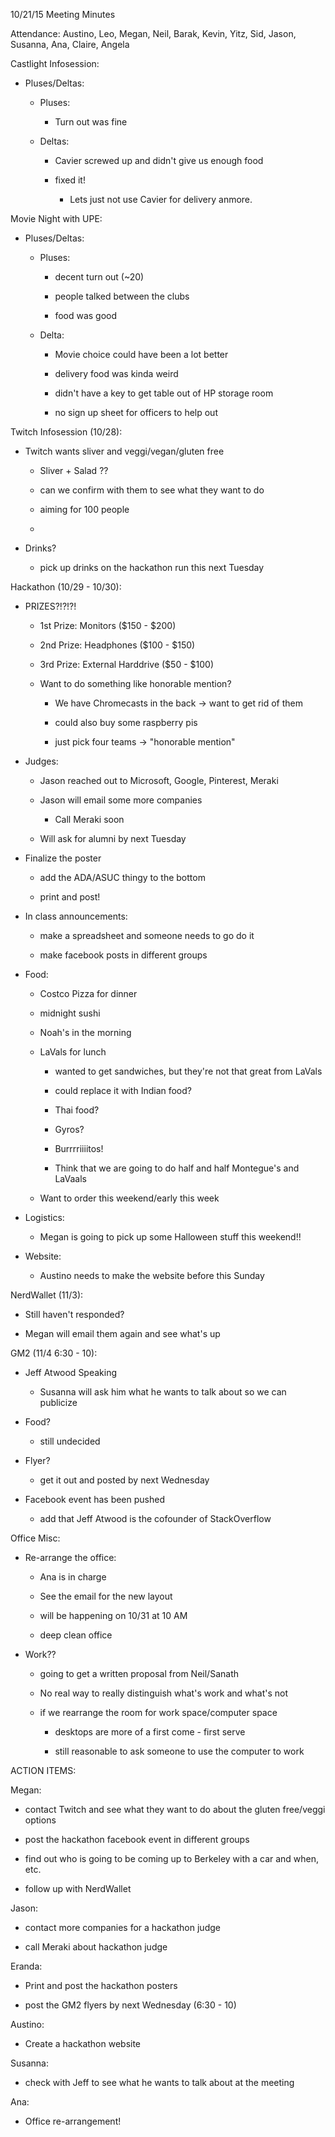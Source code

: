 10/21/15 Meeting Minutes

Attendance: Austino, Leo, Megan, Neil, Barak, Kevin, Yitz, Sid, Jason,
Susanna, Ana, Claire, Angela

Castlight Infosession:

-   Pluses/Deltas:

    -   Pluses:

        -   Turn out was fine

    -   Deltas:

        -   Cavier screwed up and didn't give us enough food

        -   fixed it!

            -   Lets just not use Cavier for delivery anmore.

Movie Night with UPE:

-   Pluses/Deltas:

    -   Pluses:

        -   decent turn out (\~20)

        -   people talked between the clubs

        -   food was good

    -   Delta:

        -   Movie choice could have been a lot better

        -   delivery food was kinda weird

        -   didn't have a key to get table out of HP storage room

        -   no sign up sheet for officers to help out

Twitch Infosession (10/28):

-   Twitch wants sliver and veggi/vegan/gluten free

    -   Sliver + Salad ??

    -   can we confirm with them to see what they want to do

    -   aiming for 100 people

    -   

-   Drinks?

    -   pick up drinks on the hackathon run this next Tuesday

Hackathon (10/29 - 10/30):

-   PRIZES?!?!?!

    -   1st Prize: Monitors (\$150 - \$200)

    -   2nd Prize: Headphones (\$100 - \$150)

    -   3rd Prize: External Harddrive (\$50 - \$100)

    -   Want to do something like honorable mention?

        -   We have Chromecasts in the back -\> want to get rid of them

        -   could also buy some raspberry pis

        -   just pick four teams -\> "honorable mention"

-   Judges:

    -   Jason reached out to Microsoft, Google, Pinterest, Meraki

    -   Jason will email some more companies

        -   Call Meraki soon

    -   Will ask for alumni by next Tuesday

-   Finalize the poster

    -   add the ADA/ASUC thingy to the bottom

    -   print and post!

-   In class announcements:

    -   make a spreadsheet and someone needs to go do it

    -   make facebook posts in different groups

-   Food:

    -   Costco Pizza for dinner

    -   midnight sushi

    -   Noah's in the morning

    -   LaVals for lunch

        -   wanted to get sandwiches, but they're not that great from
            LaVals

        -   could replace it with Indian food?

        -   Thai food?

        -   Gyros?

        -   Burrrriiiitos!

        -   Think that we are going to do half and half Montegue's and
            LaVaals

    -   Want to order this weekend/early this week

-   Logistics:

    -   Megan is going to pick up some Halloween stuff this weekend!!

-   Website:

    -   Austino needs to make the website before this Sunday

NerdWallet (11/3):

-   Still haven't responded?

-   Megan will email them again and see what's up

GM2 (11/4 6:30 - 10):

-   Jeff Atwood Speaking

    -   Susanna will ask him what he wants to talk about so we can
        publicize

-   Food?

    -   still undecided

-   Flyer?

    -   get it out and posted by next Wednesday

-   Facebook event has been pushed

    -   add that Jeff Atwood is the cofounder of StackOverflow

Office Misc:

-   Re-arrange the office:

    -   Ana is in charge

    -   See the email for the new layout

    -   will be happening on 10/31 at 10 AM

    -   deep clean office

-   Work??

    -   going to get a written proposal from Neil/Sanath

    -   No real way to really distinguish what's work and what's not

    -   if we rearrange the room for work space/computer space

        -   desktops are more of a first come - first serve

        -   still reasonable to ask someone to use the computer to work

ACTION ITEMS:

Megan:

-   contact Twitch and see what they want to do about the gluten
    free/veggi options

-   post the hackathon facebook event in different groups

-   find out who is going to be coming up to Berkeley with a car and
    when, etc.

-   follow up with NerdWallet

Jason:

-   contact more companies for a hackathon judge

-   call Meraki about hackathon judge

Eranda:

-   Print and post the hackathon posters

-   post the GM2 flyers by next Wednesday (6:30 - 10)

Austino:

-   Create a hackathon website

Susanna:

-   check with Jeff to see what he wants to talk about at the meeting

Ana:

-   Office re-arrangement!
